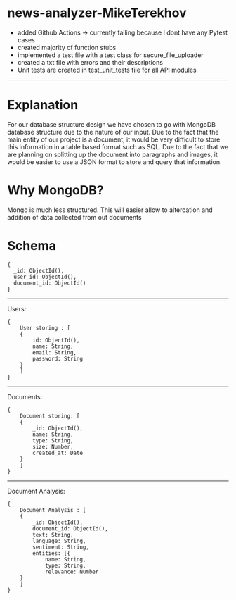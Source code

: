 # news-analyzer-MikeTerekhov
- added Github Actions -> currently failing because I dont have any Pytest cases
- created majority of function stubs
- implemented a test file with a test class for secure_file_uploader
- created a txt file with errors and their descriptions 
- Unit tests are created in test_unit_tests file for all API modules
-------------------------------------------------------------------------
# Explanation

For our database structure design we have chosen to go with MongoDB database structure due to the nature of our input. Due to the fact that the main entity of our project is a document, it would be very difficult to store this information in a table based format such as SQL. Due to the fact that we are planning on splitting up the document into paragraphs and images, it would be easier to use a JSON format to store and query that information.

# Why MongoDB?
Mongo is much less structured. This will easier allow to altercation and addition of data collected from out documents

# Schema
```
{
  _id: ObjectId(),
  user_id: ObjectId(),
  document_id: ObjectId()
}
```
--------------------------------
Users:
```
{
    User storing : [
    {
        id: ObjectId(),
        name: String,
        email: String,
        password: String
    }
    ]
}
```
-----------------------------------------------
Documents:
```
{
    Document storing: [
    {
        _id: ObjectId(),
        name: String,
        type: String,
        size: Number,
        created_at: Date
    }
    ]
}
```
----------------------------------------
Document Analysis:
```
{
    Document Analysis : [
    {
        _id: ObjectId(),
        document_id: ObjectId(),
        text: String,
        language: String,
        sentiment: String,
        entities: [{
            name: String,
            type: String,
            relevance: Number
    }
    ]   
}
```



